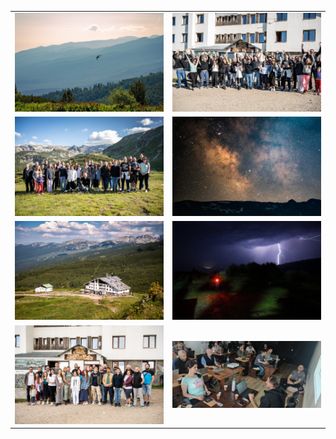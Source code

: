 <table>
  <tr>
    <td><img src="img/photo1.jpg" alt="Photo 1" width="700" /></td>
    <td><img src="img/photo2.jpg" alt="Photo 2" width="700" /></td>
  </tr>
  <tr>
    <td><img src="img/photo3.jpg" alt="Photo 3" width="700" /></td>
    <td><img src="img/photo4.jpg" alt="Photo 4" width="700" /></td>
  </tr>
  <tr>
    <td><img src="img/photo5.jpg" alt="Photo 5" width="700" /></td>
    <td><img src="img/photo6.jpg" alt="Photo 6" width="700" /></td>
  </tr>
  <tr>
    <td><img src="img/photo7.jpg" alt="Photo 7" width="700" /></td>
    <td><img src="img/photo8.jpg" alt="Photo 8" width="700" /></td>
  </tr>
</table>
